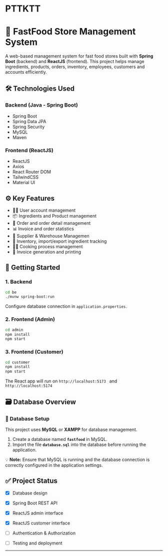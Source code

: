 # PTTKTT
# 🍔 FastFood Store Management System

A web-based management system for fast food stores built with **Spring Boot** (backend) and **ReactJS** (frontend). This project helps manage ingredients, products, orders, inventory, employees, customers and accounts efficiently.

## 🛠️ Technologies Used

### Backend (Java - Spring Boot)
- Spring Boot
- Spring Data JPA
- Spring Security 
- MySQL
- Maven

### Frontend (ReactJS)
- ReactJS
- Axios
- React Router DOM
- TailwindCSS  
- Material UI 

## ⚙️ Key Features

- 🧑‍💼 User account management 
- 📦 Ingredients and Product management
- 🛒 Order and order detail management
- 📊 Invoice and order statistics
- 🏢  Supplier & Warehouse Managemen
- 🏬 Inventory, import/export ingredient tracking
- 👨‍🍳 Cooking process management
- 🧾 Invoice generation and printing

## 🚀 Getting Started

### 1. Backend
```bash
cd be
./mvnw spring-boot:run
```

Configure database connection in `application.properties`.

### 2. Frontend (Admin)
```bash
cd admin
npm install
npm start
```

### 3. Frontend (Customer)
```bash
cd customer
npm install
npm start
```

The React app will run on `http://localhost:5173 ` and `http://localhost:5174`

## 🗃️ Database Overview

### 💾 Database Setup
This project uses **MySQL** or **XAMPP** for database management.

1. Create a database named **`fastfood`** in MySQL.
2. Import the file **`database.sql`** into the database before running the application.

💡 **Note:** Ensure that MySQL is running and the database connection is correctly configured in the application settings.

## ✅ Project Status

- [x] Database design
- [x] Spring Boot REST API
- [x] ReactJS admin interface
- [x] ReactJS customer interface
- [ ] Authentication & Authorization
- [ ] Testing and deployment


---

